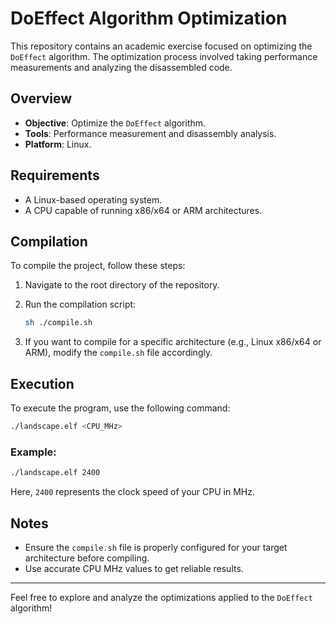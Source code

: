 # DoEffect Algorithm Optimization

This repository contains an academic exercise focused on optimizing the `DoEffect` algorithm. The optimization process involved taking performance measurements and analyzing the disassembled code.

## Overview

- **Objective**: Optimize the `DoEffect` algorithm.
- **Tools**: Performance measurement and disassembly analysis.
- **Platform**: Linux.

## Requirements

- A Linux-based operating system.
- A CPU capable of running x86/x64 or ARM architectures.

## Compilation

To compile the project, follow these steps:

1. Navigate to the root directory of the repository.
2. Run the compilation script:

   ```bash
   sh ./compile.sh
   ```

3. If you want to compile for a specific architecture (e.g., Linux x86/x64 or ARM), modify the `compile.sh` file accordingly.

## Execution

To execute the program, use the following command:

```bash
./landscape.elf <CPU_MHz>
```

### Example:

```bash
./landscape.elf 2400
```

Here, `2400` represents the clock speed of your CPU in MHz.

## Notes

- Ensure the `compile.sh` file is properly configured for your target architecture before compiling.
- Use accurate CPU MHz values to get reliable results.

---

Feel free to explore and analyze the optimizations applied to the `DoEffect` algorithm!
